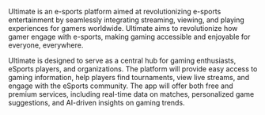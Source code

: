 Ultimate is an e-sports platform aimed at revolutionizing e-sports entertainment by seamlessly integrating streaming, viewing, and playing experiences for gamers worldwide. Ultimate aims to revolutionize how gamer engage with e-sports, making gaming accessible and enjoyable for everyone, everywhere.

Ultimate is designed to serve as a central hub for gaming enthusiasts, eSports players, and organizations. The platform will provide easy access to gaming information, help players find tournaments, view live streams, and engage with the eSports community. The app will offer both free and premium services, including real-time data on matches, personalized game suggestions, and AI-driven insights on gaming trends.

